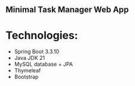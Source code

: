 ## Minimal Task Manager Web App

# Technologies:
- Spring Boot 3.3.10  
- Java JDK 21  
- MySQL database + JPA
- Thymeleaf
- Bootstrap
